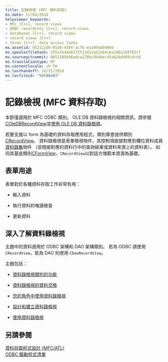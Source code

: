 ```yaml
---
title: 記錄檢視 (MFC 資料存取)
ms.date: 11/04/2016
helpviewer_keywords:
- MFC [C++], record views
- ODBC recordsets [C++], record views
- databases [C++], record views
- record views [C++]
- forms [C++], data access tasks
ms.assetid: 562122d9-01d8-4284-acf6-ea109ab0408d
ms.openlocfilehash: 155a7e4de6272f13d12ab2a64cba190a184f62cf
ms.sourcegitcommit: 6052185696adca270bc9bdbec45a626dd89cdcdd
ms.translationtype: MT
ms.contentlocale: zh-TW
ms.lasthandoff: 10/31/2018
ms.locfileid: "50588483"
---
```

# <a name="record-views--mfc-data-access"></a>記錄檢視 (MFC 資料存取)

本節僅適用於 MFC ODBC 類別。 OLE DB 資料錄檢視的相關資訊，請參閱[COleDBRecordView](../mfc/reference/coledbrecordview-class.md)並[使用 OLE DB 資料錄檢視](../data/oledb/using-ole-db-record-views.md)。

若要支援以 form 為基礎的資料存取應用程式，類別庫會提供類別[CRecordView](../mfc/reference/crecordview-class.md)。 資料錄檢視是表單檢視物件，其控制項直接對應到欄位資料成員[資料錄集](../data/odbc/recordset-odbc.md)物件 （並間接對應的資料行中的查詢結果或資料來源上的資料表）。 如同其基底類別[CFormView](../mfc/reference/cformview-class.md)，`CRecordView`以對話方塊範本資源為基礎。

## <a name="form-uses"></a>表單用途

表單對於各種資料存取工作非常有用：

- 輸入資料

- 執行資料的唯讀檢查

- 更新資料

## <a name="further-reading-about-record-views"></a>深入了解資料錄檢視

主題中的資料適用於 ODBC 架構和 DAO 架構類別。 若為 ODBC 請使用 `CRecordView`，若為 DAO 則使用 `CDaoRecordView`。

主題包括：

- [資料錄檢視類別的功能](../data/features-of-record-view-classes-mfc-data-access.md)

- [資料錄檢視的資料交換](../data/data-exchange-for-record-views-mfc-data-access.md)

- [您的角色中使用資料錄檢視](../data/your-role-in-working-with-a-record-view-mfc-data-access.md)

- [設計和建立資料錄檢視](../data/designing-and-creating-a-record-view-mfc-data-access.md)

- [使用資料錄檢視](../data/using-a-record-view-mfc-data-access.md)

## <a name="see-also"></a>另請參閱

[資料存取程式設計 (MFC/ATL)](../data/data-access-programming-mfc-atl.md)<br/>
[ODBC 驅動程式清單](../data/odbc/odbc-driver-list.md)